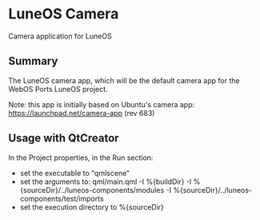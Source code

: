 LuneOS Camera
==================

Camera application for LuneOS

Summary
-------
The LuneOS camera app, which will be the default camera app for the WebOS Ports LuneOS project.

Note: this app is initially based on Ubuntu's camera app: https://launchpad.net/camera-app (rev 683)

Usage with QtCreator
--------------------

In the Project properties, in the Run section:
 - set the executable to "qmlscene"
 - set the arguments to: qml/main.qml -I %{buildDir} -I %{sourceDir}/../luneos-components/modules -I %{sourceDir}/../luneos-components/test/imports
 - set the execution directory to %{sourceDir}

